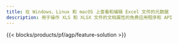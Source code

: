 ```yaml
---
title: 在 Windows、Linux 和 macOS 上查看和编辑 Excel 文件的元数据
description: 用于操作 XLS 和 XLSX 文件的文档属性的免费应用程序和 API
---
```

{{< blocks/products/pf/agp/feature-solution >}} 

